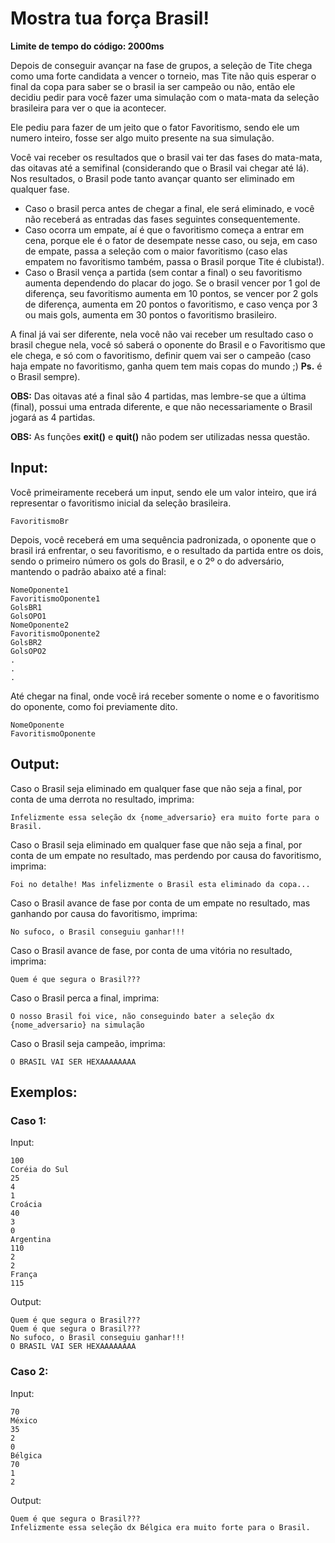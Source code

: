 # Mostra tua força Brasil! 

**Limite de tempo do código: 2000ms**

Depois de conseguir avançar na fase de grupos, a seleção de Tite chega como uma forte candidata a vencer o torneio, mas Tite não quis esperar o final da copa para saber se o brasil ia ser campeão ou não, então ele decidiu pedir para você fazer uma simulação com o mata-mata da seleção brasileira para ver o que ia acontecer.

Ele pediu para fazer de um jeito que o fator Favoritismo, sendo ele um numero inteiro, fosse ser algo muito presente na sua simulação.

Você vai receber os resultados que o brasil vai ter das fases do mata-mata, das oitavas até a semifinal (considerando que o Brasil vai chegar até lá). Nos resultados, o Brasil pode tanto avançar quanto ser eliminado em qualquer fase.

- Caso o brasil perca antes de chegar a final, ele será eliminado, e você não receberá as entradas das fases seguintes consequentemente.
- Caso ocorra um empate, aí é que o favoritismo começa a entrar em cena, porque ele é o fator de desempate nesse caso, ou seja, em caso de empate, passa a seleção com o maior favoritismo (caso elas empatem no favoritismo também, passa o Brasil porque Tite é clubista!).
- Caso o Brasil vença a partida (sem contar a final) o seu favoritismo aumenta dependendo do placar do jogo. Se o brasil vencer por 1 gol de diferença, seu favoritismo aumenta em 10 pontos, se vencer por 2 gols de diferença, aumenta em 20 pontos o favoritismo, e caso vença por 3 ou mais gols, aumenta em 30 pontos o favoritismo brasileiro.

A final já vai ser diferente, nela você não vai receber um resultado caso o brasil chegue nela, você só saberá o oponente do Brasil e o Favoritismo que ele chega, e só com o favoritismo, definir quem vai ser o campeão (caso haja empate no favoritismo, ganha quem tem mais copas do mundo ;) **Ps.** é o Brasil sempre).

**OBS:** Das oitavas até a final são 4 partidas, mas lembre-se que a última (final), possui uma entrada diferente, e que não necessariamente o Brasil jogará as 4 partidas.

**OBS:** As funções **exit()** e **quit()** não podem ser utilizadas nessa questão.

## Input:

Você primeiramente receberá um input, sendo ele um valor inteiro, que irá representar o favoritismo inicial da seleção brasileira.

```
FavoritismoBr
```

Depois, você receberá em uma sequência padronizada, o oponente que o brasil irá enfrentar, o seu favoritismo, e o resultado da partida entre os dois, sendo o primeiro número os gols do Brasil, e o 2º o do adversário, mantendo o padrão abaixo até a final:

```
NomeOponente1
FavoritismoOponente1
GolsBR1
GolsOPO1
NomeOponente2
FavoritismoOponente2
GolsBR2
GolsOPO2
.
.
.
```

Até chegar na final, onde você irá receber somente o nome e o favoritismo do oponente, como foi previamente dito.

```
NomeOponente
FavoritismoOponente
```

## Output:

Caso o Brasil seja eliminado em qualquer fase que não seja a final, por conta de uma derrota no resultado, imprima:

```
Infelizmente essa seleção dx {nome_adversario} era muito forte para o Brasil.
```

Caso o Brasil seja eliminado em qualquer fase que não seja a final, por conta de um empate no resultado, mas perdendo por causa do favoritismo, imprima:

```
Foi no detalhe! Mas infelizmente o Brasil esta eliminado da copa...
```

Caso o Brasil avance de fase por conta de um empate no resultado, mas ganhando por causa do favoritismo, imprima:

```
No sufoco, o Brasil conseguiu ganhar!!!
```

Caso o Brasil avance de fase, por conta de uma vitória no resultado, imprima:

```
Quem é que segura o Brasil???
```

Caso o Brasil perca a final, imprima:

```
O nosso Brasil foi vice, não conseguindo bater a seleção dx {nome_adversario} na simulação
```

Caso o Brasil seja campeão, imprima:

```
O BRASIL VAI SER HEXAAAAAAAA
```

## Exemplos:

### Caso 1:

Input:
```
100
Coréia do Sul
25
4
1
Croácia
40
3
0
Argentina
110
2
2
França
115
```

Output:
```
Quem é que segura o Brasil???
Quem é que segura o Brasil???
No sufoco, o Brasil conseguiu ganhar!!!
O BRASIL VAI SER HEXAAAAAAAA
```

### Caso 2:

Input:
```
70
México
35
2
0
Bélgica
70
1
2
```

Output:
```
Quem é que segura o Brasil???
Infelizmente essa seleção dx Bélgica era muito forte para o Brasil.
```
